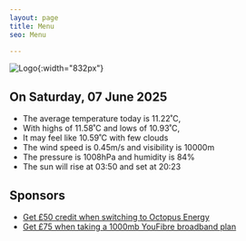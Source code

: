 ```yaml
---
layout: page
title: Menu
seo: Menu

---
```


![Logo](/images/logo.jpg){:width="832px"}

<!-- weather_marker starts -->
## On Saturday, 07 June 2025

- The average temperature today is 11.22˚C,
- With highs of 11.58˚C and lows of 10.93˚C,
- It may feel like 10.59˚C with few clouds
- The wind speed is 0.45m/s and visibility is 10000m
- The pressure is 1008hPa and humidity is 84%
- The sun will rise at 03:50 and set at 20:23

<!-- weather_marker ends -->

## Sponsors

- [Get £50 credit when switching to Octopus Energy](https://bit.ly/3oD1nnS)
- [Get £75 when taking a 1000mb YouFibre broadband plan](https://aklam.io/91zWhU?)
